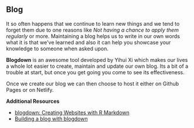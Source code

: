## Blog

It so often happens that we continue to learn new things and we tend to forget them due to one reasons like *Not having a chance to apply them regularly* or more. Maintaining a blog helps us to write in our own words what it is that we've learned and also it can help you showcase your knowledge to someone when asked upon.

**Blogdown** is an awesome tool developed by Yihui Xi which makes our lives a whole lot easier to create, maintain and update our own blog. Its a bit of a trouble at start, but once you get going you come to see its effectiveness. 

Once we create our blog we can then choose to host it either on Github Pages or on Netlify.

**Additional Resources**

- [blogdown: Creating Websites with R Markdown](https://bookdown.org/yihui/blogdown/)
- [Building a blog with blogdown](https://tclavelle.github.io/blog/blogdown_github/)
